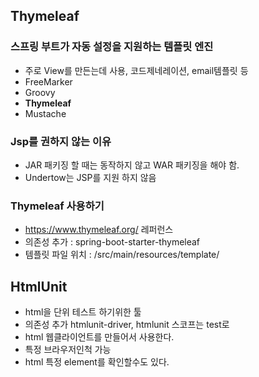 ## Thymeleaf
###  스프링 부트가 자동 설정을 지원하는 템플릿 엔진
- 주로 View를 만든는데 사용, 코드제네레이션, email템플릿 등
- FreeMarker
- Groovy
- <b>Thymeleaf</b>
- Mustache

### <b>Jsp를 권하지 않는 이유</b>
- JAR 패키징 할 때는 동작하지 않고 WAR 패키징을 해야 함.
- Undertow는 JSP를 지원 하지 않음

### Thymeleaf 사용하기
- https://www.thymeleaf.org/ 레퍼런스
- 의존성 추가 : spring-boot-starter-thymeleaf
- 템플릿 파일 위치 : /src/main/resources/template/

## HtmlUnit
- html을 단위 테스트 하기위한 툴
- 의존성 추가 htmlunit-driver, htmlunit 스코프는 test로
- html 웹클라이언트를 만들어서 사용한다.
- 특정 브라우저인척 가능
- html 특정 element를 확인할수도 있다.
